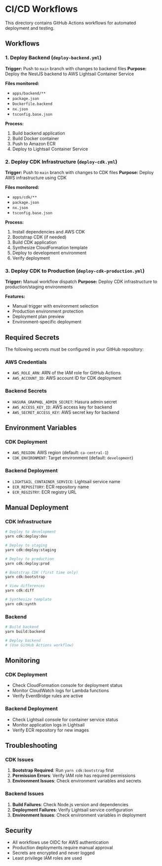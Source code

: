 # CI/CD Workflows

This directory contains GitHub Actions workflows for automated deployment and testing.

## Workflows

### 1. Deploy Backend (`deploy-backend.yml`)

**Trigger:** Push to `main` branch with changes to backend files
**Purpose:** Deploy the NestJS backend to AWS Lightsail Container Service

**Files monitored:**

- `apps/backend/**`
- `package.json`
- `Dockerfile.backend`
- `nx.json`
- `tsconfig.base.json`

**Process:**

1. Build backend application
2. Build Docker container
3. Push to Amazon ECR
4. Deploy to Lightsail Container Service

### 2. Deploy CDK Infrastructure (`deploy-cdk.yml`)

**Trigger:** Push to `main` branch with changes to CDK files
**Purpose:** Deploy AWS infrastructure using CDK

**Files monitored:**

- `apps/cdk/**`
- `package.json`
- `nx.json`
- `tsconfig.base.json`

**Process:**

1. Install dependencies and AWS CDK
2. Bootstrap CDK (if needed)
3. Build CDK application
4. Synthesize CloudFormation template
5. Deploy to development environment
6. Verify deployment

### 3. Deploy CDK to Production (`deploy-cdk-production.yml`)

**Trigger:** Manual workflow dispatch
**Purpose:** Deploy CDK infrastructure to production/staging environments

**Features:**

- Manual trigger with environment selection
- Production environment protection
- Deployment plan preview
- Environment-specific deployment

## Required Secrets

The following secrets must be configured in your GitHub repository:

### AWS Credentials

- `AWS_ROLE_ARN`: ARN of the IAM role for GitHub Actions
- `AWS_ACCOUNT_ID`: AWS account ID for CDK deployment

### Backend Secrets

- `HASURA_GRAPHQL_ADMIN_SECRET`: Hasura admin secret
- `AWS_ACCESS_KEY_ID`: AWS access key for backend
- `AWS_SECRET_ACCESS_KEY`: AWS secret key for backend

## Environment Variables

### CDK Deployment

- `AWS_REGION`: AWS region (default: `ca-central-1`)
- `CDK_ENVIRONMENT`: Target environment (default: `development`)

### Backend Deployment

- `LIGHTSAIL_CONTAINER_SERVICE`: Lightsail service name
- `ECR_REPOSITORY`: ECR repository name
- `ECR_REGISTRY`: ECR registry URL

## Manual Deployment

### CDK Infrastructure

```bash
# Deploy to development
yarn cdk:deploy:dev

# Deploy to staging
yarn cdk:deploy:staging

# Deploy to production
yarn cdk:deploy:prod

# Bootstrap CDK (first time only)
yarn cdk:bootstrap

# View differences
yarn cdk:diff

# Synthesize template
yarn cdk:synth
```

### Backend

```bash
# Build backend
yarn build:backend

# Deploy backend
# (Use GitHub Actions workflow)
```

## Monitoring

### CDK Deployment

- Check CloudFormation console for deployment status
- Monitor CloudWatch logs for Lambda functions
- Verify EventBridge rules are active

### Backend Deployment

- Check Lightsail console for container service status
- Monitor application logs in Lightsail
- Verify ECR repository for new images

## Troubleshooting

### CDK Issues

1. **Bootstrap Required**: Run `yarn cdk:bootstrap` first
2. **Permission Errors**: Verify IAM role has required permissions
3. **Environment Issues**: Check environment variables and secrets

### Backend Issues

1. **Build Failures**: Check Node.js version and dependencies
2. **Deployment Failures**: Verify Lightsail service configuration
3. **Environment Issues**: Check environment variables in deployment

## Security

- All workflows use OIDC for AWS authentication
- Production deployments require manual approval
- Secrets are encrypted and never logged
- Least privilege IAM roles are used
